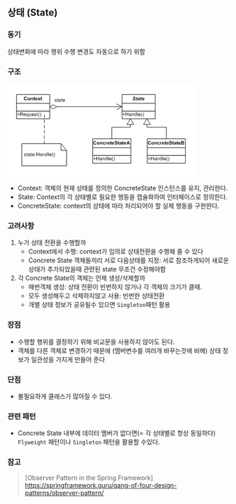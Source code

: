 ## 상태 (State)

### 동기
상태변화에 따라 행위 수행 변경도 자동으로 하기 위함

### 구조
![state](images/statepattern.png)
- Context: 객체의 현재 상태를 정의한 ConcreteState 인스턴스를 유지, 관리한다.
- State:  Context의 각 상태별로 필요한 행동을 캡슐화하여 인터페이스로 정의한다.
- ConcreteState: context의 상태에 따라 처리되어야 할 실제 행동을 구현한다.


### 고려사항
1) 누가 상태 전환을 수행할까
   - Context에서 수행: context가 임의로 상태전환을 수행해 줄 수 있다
   - Concrete State 객체들끼리 서로 다음상태를 지정: 서로 참조하게되어 새로운 상태가 추가되었을때 관련된 state 무조건 수정해야함
2) 각 Concrete State의 객체는 언제 생성/삭제할까
   - 매번객체 생성: 상태 전환이 빈번하지 않거나 각 객체의 크기가 클때.
   - 모두 생성해두고 삭제하지않고 사용: 빈번한 상태전환
   - 개별 상태 정보가 공유될수 있으면 `Singleton`패턴 활용


### 장점
- 수행할 행위를 결정하기 위해 비교문을 사용하지 않아도 된다.
- 객체를 다른 객체로 변경하기 때문에 (멤버변수를 여러개 바꾸는것에 비해) 상태 정보가 일관성을 가지게 만들어 준다


### 단점
- 불필요하게 클래스가 많아질 수 있다.


### 관련 패턴
- Concrete State 내부에 데이터 멤버가 없다면(= 각 상태별로 항상 동일하다) `Flyweight` 패턴이나 `Singleton` 패턴을 활용할 수있다.


### 참고
> [Observer Pattern in the Spring Framework] https://springframework.guru/gang-of-four-design-patterns/observer-pattern/